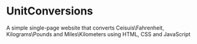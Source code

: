 # UnitConversions
A simple single-page website that converts Ceisuis\Fahrenheit, Kilograms\Pounds and Miles\Kilometers using HTML, CSS and JavaScript
